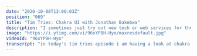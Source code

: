 ```yaml
---
date: "2020-10-08T13:00:03Z"
position: "069"
title: "Tim Tries: Chakra UI with Jonathan Bakebwa"
description: "I sometimes just try out new tech or web services for the first time and give my feedback as I go. This is the Tim Tries Series. In this video I look at Chakra UI Vue with it's creator Jonathan Bakebwa!\n\nConclusion: solid framework, easy to use, not sure if it's for me...\nDisclaimer: this content is not sponsored and my opinions are honest and real time.\n\n00:00 Introduction\n00:40 how to pronounce Jonathan Bakebwa\n01:08 Why build Chakra UI?\n02:23 Tim Tries Chakra UI\n09:24 Why not just use HTML?\n10:55 About Accessibility\n12:50 Conclusion\n\nFollow Jonathan here:\nWebsite: https://vue.chakra-ui.com/\nTwitter: https://twitter.com/codebender828\n\nFollow me here:\nWebsite: https://timbenniks.dev/\nTwitter: https://twitter.com/timbenniks\nGithub: https://github.com/timbenniks\n\n#timtries #chakraui #jonathanbakebwa"
image: "https://i.ytimg.com/vi/96xYPBH-Hyo/maxresdefault.jpg"
videoId: "96xYPBH-Hyo"
transcript: "in today's tim tries episode i am having a look at chakra ui view but because i don't actually know how those component libraries work i've actually never used one i thought it would be worthwhile to ask jonathan bakewa the creator of chakra ui to take me through it so we are looking at it together and with that extra context that i gained i will actually try chakra ui i am really excited let's roll [Music] i think we are good ready i'm ready as always all right in the intro i probably said your name completely wrong so every time i do a video with someone i ask them can you please say your name the way it's supposed to be pronounced my name is jonathan baker oh i don't think i was i was not that far off anyways so in this video it's not really an interview but it's kind of like one it's more like the tim tri series where i try something new that i've never tried before but then in this time it's special because i am now doing this with the author of the thing i'm trying which is kind of special right so of course we're talking about chakra ui um would you mind telling the audience what chakra ui is and then maybe why you think you felt like building this thing why was it needed cool um so chakra ui is a component library that allows you to build accessible web view vue.js web applications um with ease and it also gives you the ability to modify the the visuals of the components without much complexity so you get the added advantage of accessibility because all the components are are built with a tight adherence to the wai aria spec for authored components and you also don't have to lock into one design system so you can if you if you care about design if you care about the appearance of your components uh checker ui is a library that i think will interest you all right now that we know a little bit more about chakra ui why not just try it right this is the part of the tim tries where you will either see me sweat be salty or happily surprised honestly i don't really know where i'll land on this because it's probably one of the first times i've ever tried to use something like chakra so i decided why not rebuild the header of my website and maybe this hero component with these text elements and this extra image here just let's just do that part and see how it goes so currently there is a local host next running with chakra this is completely empty and i thought based on a bit of reading i did on the framework let's start with some of the documentation side of things right so there's a whole bunch of stuff you can look at like there's some style props on the boxes so this is like margin of 2 and that margin of 2 then goes into some sort of specification of what 2 means somewhere so i'm going to have to learn all that a little bit what i'm interested in is now is this the customizing of the theme this is also what you see in tailwind where you can basically set your own colors your own spaces your own fonts in this case also my own breakpoints and this is a pretty interesting part about this and as you can see here there's this theme provider that you that is added to the app and i sorted in nuts that's already added so when you look at my code base i'm loading my font which is latto and i also just load it in the head of next i just load it from google now so it's easy and then um my website has a bunch of different blues and i have five of them and then we have red and yellow so i just set up my color so we can actually use them now inside when i we know in my code let's remove this stuff and we need a box right c box um please bear with me for when i make typos i know live coding isn't the easiest i'm just gonna try right so um for now let's just put my name in it and there it is okay so this background it needs to have a background so i just saw on the docs it's just bg like when you go here i just went to the the box documentation and there we have background and we have width and padding so i'm going to just look at this and kind of use it so my background is going to be blue 2 which is blue too which is like a nice dark one then um we're gonna need some padding i'm just gonna do number four because i think that might be one of their standard numbers oh there we go color is white there we go and then if you look at my website there's this little one pixel border here so i think what i should do is border color equals blue three border bottom equals one pixel no idea if that worked let's inspect oh there it is one pixel solid okay well because there's nothing below it's hard to say but that actually worked so i'm kind of going off of just standard css and it seems to work so they're shorthand because i can probably also write padding here and then it does the same thing okay so there's some smart shorthand or i can write whatever i want and then it chooses for me i don't like how it formats this stuff let's just come on okay whatever um okay so now inside of course we have my little logo here and then my text here that is bold and whatever so let's first steal that logo open this image oh this is actually base64 oh you know what i'm just gonna steal the base64 so i think what we'll need is inside this thing so we have another box and that box is actually aligned to the left and inside it flexes with those two things so why don't we go with another box and then it should display flags and then inside we want an image [Music] approximately 10 hours later i think i did it i didn't go into too many details but i think it's there now i probably sped this video up by a lot because it took me a while to actually code everything anyways so i did decide to go with the aspect ratio box around the little logo in the header but i managed you know to use the aspect ratio also for the hero i added a bunch of boxes my titles everything is there and you know what not a single line of css was written everything was done with just this thing and you know what it's not that much code and probably if i split this up in actual few components and then use chakra stuff it can also be pretty clean i guess so when you look at the results so this is my actual website and this is not a result so as you can see it didn't really specify the the sizes as much but you know it's decent it's really pretty close um i'm pretty happy with that result um i think if i put some actual time into this i can probably use it um for real however um i it's not my favorite outcome of how the html looks then again who looks at the html if this thing works really well and it's still cementing and it's still like accessible we're good to go all right back to the interview and imagine like i'm imagining right because like i said when we were discussing this before i'm a bit old-school i just use html because html is well it's i don't even know how old it is but there you go it works yeah so now you came up with a bunch of components that then output to that html but did you feel like you needed that or did you only need that because of the because of the birth of react and few like frameworks that you just added smart stuff or did you feel like html didn't have enough what's the the thinking there um html is not that so that html doesn't have enough it's just that it's taxing um in terms of like time uh in terms of the uh cognitive like um resources you need to associate to like encapsulating like behavior like if you don't have like the the ability to create units and i think this is where like i think frameworks assist this kind of behavior uh very very well like view or like react so um that was one of the the motivation it's not that html doesn't have it like you said it all like you know ends up being html in the browser um but you know having javascript having a programming language behind encapsulating like accessibility um for for a specific component certainly makes it a lot easier so you don't have to rewrite um these behaviors um for yourself so you talk about accessibility like you mentioned a couple of times and you know what i am really for that like for me everything is accessibility first but what i've learned over the years that accessibility is not always just component driven it's more component in context driven so how do you manage things like focus loops inside pop-ups and these kind of things with the ui library that actually has only components how does that work yeah that's actually true so like when it comes to um accessibility like there's uh different kinds of it like there's the part for cognitive um related accessibility router accessibility this is where things like keyboard management comes in you have they're using the correct you know area area attributes as well for for representing state and so because of these like different um let's say spheres or different facets of implementing accessibility um it also it gives it it also introduces a bit of complexity because and this is probably why not all people who write components uh do access implement the accessibility to the to the exact spec because it's just complicated to do but the advent of compute component driven design allows us to define the context of the component and also allows us to encapsulate this behavior um within this component the javascript that's related with it so um with chakra ui it was it was uh actually i was really very thankful for this concept of component driven design because it allows us to encapsulate all this behavior in a single unit that you can always uh have the the assurance that okay i will always have uh a focus trap inside the model uh every time i use it so um yeah that's that's that's how it was um as i was able to like [Music] i am actually very interested because you made some really good points and you know what i think a lot of people have in mind oh i'm going to make a framework i'm going to try this and then fail and never push through but you actually finished or at least there's a release right people use it yeah so i'm actually very interested to see how it holds up against my old school standards but also against how it fits in the view context so man i really want to thank you for taking the time to explain this to me i know we kept it relatively short but that also allows me to now actually go in try this and film myself struggling trying to understand what you've what you've done but i'm assuming there's good documentation and everything so um thanks again man thanks for joining you know your own is mine and if you do run into any like issues i mean feel free to tweet at me um oh man i will don't worry [Laughter] yeah thank you so much for uh accommodating me i appreciate it cool man i hope to speak to you soon cheers bye cheers bye"
---
```


